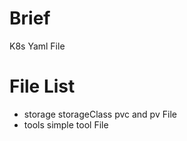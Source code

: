 # Brief 
K8s Yaml File

# File List
 - storage storageClass pvc and pv File
 - tools simple tool File
